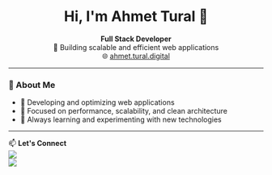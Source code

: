 <h1 align="center">Hi, I'm Ahmet Tural 👋</h1>

<p align="center">
  <b>Full Stack Developer</b> <br/>
  🚀 Building scalable and efficient web applications <br/>
  🌐 <a href="https://ahmet.tural.digital" target="_blank">ahmet.tural.digital</a>
</p>

---

### 🚀 About Me
- 🔹 Developing and optimizing web applications  
- 🔹 Focused on performance, scalability, and clean architecture  
- 🔹 Always learning and experimenting with new technologies  

---

📫 **Let's Connect**  
<a href="https://ahmet.tural.digital" target="_blank"><img src="https://img.shields.io/badge/Portfolio-%230077B5.svg?style=for-the-badge&logo=internetexplorer&logoColor=white"></a>  
<a href="https://www.linkedin.com/in/ahmet-tural-635772254" target="_blank"><img src="https://img.shields.io/badge/LinkedIn-%230077B5.svg?style=for-the-badge&logo=linkedin&logoColor=white"></a>  
